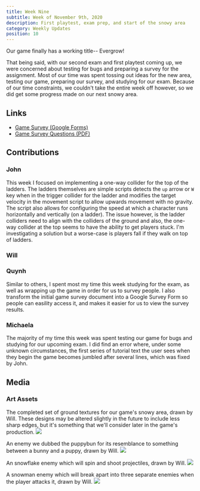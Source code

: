 ```yaml
---
title: Week Nine
subtitle: Week of November 9th, 2020
description: First playtest, exam prep, and start of the snowy area
category: Weekly Updates
position: 10
---
```


Our game finally has a working title-- Evergrow!

That being said, with our second exam and first playtest coming up, we were concerned about testing for bugs and preparing a survey for the assignment. Most of our time was spent tossing out ideas for the new area, testing our game, preparing our survey, and studying for our exam. Because of our time constraints, we couldn't take the entire week off however, so we did get some progress made on our next snowy area.

## Links
- [Game Survey (Google Forms)](https://forms.gle/Tf84SpSxmnmzMyUF6)
- [Game Survey Questions (PDF)](./media/week-9/game-survey.pdf)

## Contributions

### John

This week I focused on implementing a one-way collider for the top of the ladders. The ladders themselves are simple scripts detects the `up` arrow or `W` key when in the trigger collider for the ladder and modifies the target velocity in the movement script to allow upwards movement with no gravity. The script also allows for configuring the speed at which a character runs horizontally and vertically (on a ladder). The issue however, is the ladder colliders need to align with the colliders of the ground and also, the one-way collider at the top seems to have the ability to get players stuck. I'm investigating a solution but a worse-case is players fall if they walk on top of ladders.

### Will

### Quynh
Similar to others, I spent most my time this week studying for the exam, as well as wrapping up the game in order for us to survey people. I also transform the initial game survey document into a Google Survey Form so people can easility access it, and makes it easier for us to view the survey results. 
### Michaela
The majority of my time this week was spent testing our game for bugs and studying for our upcoming exam. I did find an error where, under some unknown circumstances, the first series of tutorial text the user sees when they begin the game becomes jumbled after several lines, which was fixed by John.

## Media

### Art Assets
The completed set of ground textures for our game's snowy area, drawn by Will. These designs may be altered slightly in the future to include less sharp edges, but it's something that we'll consider later in the game's production.
<img src="./media/week-9/ice-tiles.png" />

An enemy we dubbed the puppybun for its resemblance to something between a bunny and a puppy, drawn by Will.
<img src="./media/week-9/puppybun.png" />

An snowflake enemy which will spin and shoot projectiles, drawn by Will.
<img src="./media/week-9/snowflake.png" />

A snowman enemy which will break apart into three separate enemies when the player attacks it, drawn by Will.
<img src="./media/week-9/snowman-parts.png" />
